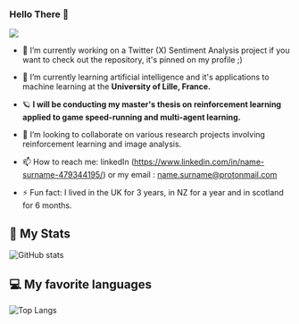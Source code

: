 ### Hello There 👋

![](https://komarev.com/ghpvc/?username=jakcrimson&color=green&style=for-the-badge)

- 🔭 I’m currently working on a Twitter (X) Sentiment Analysis project if you want to check out the repository, it's pinned on my profile ;)
- 🌱 I’m currently learning artificial intelligence and it's applications to machine learning at the **University of Lille, France.**
- 🪐 **I will be conducting my master's thesis on reinforcement learning applied to game speed-running and multi-agent learning.**
- 👯 I’m looking to collaborate on various research projects involving reinforcement learning and image analysis.

- 📫 How to reach me: linkedIn (https://www.linkedin.com/in/name-surname-479344195/) or my email : name.surname@protonmail.com
- ⚡ Fun fact: I lived in the UK for 3 years, in NZ for a year and in scotland for 6 months.


## 🚀 My Stats
![GitHub stats](https://github-readme-stats.vercel.app/api?username=jakcrimson&show_icons=true&theme=tokyonight)


## 💻 My favorite languages
![Top Langs](https://github-readme-stats.vercel.app/api/top-langs/?username=jakcrimson&theme=tokyonight)
